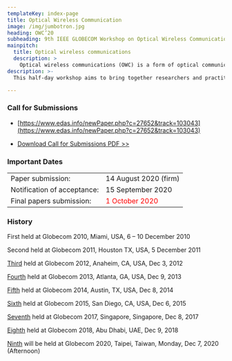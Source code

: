 ```yaml
---
templateKey: index-page
title: Optical Wireless Communication
image: /img/jumbotron.jpg
heading: OWC’20
subheading: 9th IEEE GLOBECOM Workshop on Optical Wireless Communications (OWC'20)
mainpitch:
  title: Optical wireless communications
  description: >
    Optical wireless communications (OWC) is a form of optical communication in which unguided visible, infrared (IR), or ultraviolet (UV) light is used to carry a signal.
description: >-
  This half-day workshop aims to bring together researchers and practitioners from academia and industry working in emerging LiFi, visible light communications (VLC) and underwater optical communications as well as the traditional wireless infrared communications (IRC) to present, share and discuss their latest research results. 

---
```


### Call for Submissions

- [https://www.edas.info/newPaper.php?c=27652&track=103043](https://www.edas.info/newPaper.php?c=27652&track=103043)


- [Download Call for Submissions PDF >>](/img/GC2020_CALL_FOR_WORKSHOP_PAPERS_WS-04_OWC2020_20200814.pdf)

### Important Dates

|  |  |
|------|-------|
|Paper submission: | 14 August 2020 (firm) |
|Notification of acceptance: | 15 September 2020|
|Final papers submission: | <span style="color: red; ">1 October 2020</span> |


### History

First held at Globecom 2010, Miami, USA, 6 – 10 December 2010

Second held at Globecom 2011, Houston TX, USA, 5 December 2011

[Third](http://www.bu.edu/smartlighting/optical-wireless-communications-workshop/) held at Globecom 2012, Anaheim, CA, USA, Dec 3, 2012

[Fourth](https://www.ece.mcmaster.ca/~hranilovic/owc13/OWC_2013/Home.html) held at Globecom 2013, Atlanta, GA, USA, Dec 9, 2013

[Fifth](http://www.bu.edu/smartlighting/5th-ieee-workshop-on-optical-wireless-communications-owc14/) held at Globecom 2014, Austin, TX, USA, Dec 8, 2014

[Sixth](http://owcworkshop.ok.ubc.ca/) held at Globecom 2015, San Diego, CA, USA, Dec 6, 2015

[Seventh](https://globecom2017.ieee-globecom.org/workshop/ws-11-7th-ieee-globecom-workshop-optical-wireless-communications-owc%e2%80%9917) held at Globecom 2017, Singapore, Singapore, Dec 8, 2017

[Eighth](http://yamazato.ilas.nagoya-u.ac.jp/owc/index.html) held at Globecom 2018, Abu Dhabi, UAE, Dec 9, 2018

[Ninth](https://globecom2020.ieee-globecom.org/workshop/ws-04-workshop-optical-wireless-communications-owc) will be held at Globecom 2020, Taipei, Taiwan, Monday, Dec 7, 2020 (Afternoon)